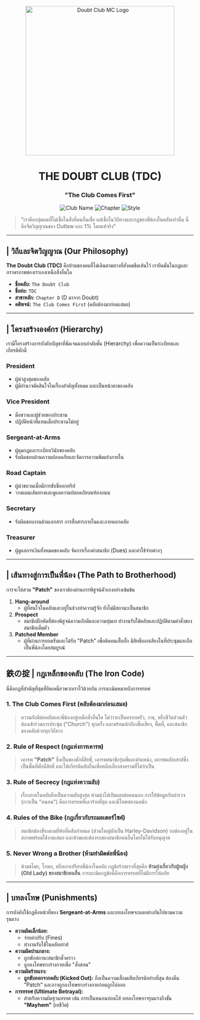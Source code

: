 <p align="center">
  <img src="https://i.postimg.cc/G4GzdR0q/Doubt-MC.png" alt="Doubt Club MC Logo" width="400">
</p>

<h1 align="center">THE DOUBT CLUB (TDC)</h1>
<h3 align="center">"The Club Comes First"</h3>

<p align="center">
    <img src="https://img.shields.io/badge/Club-The Doubt Club-black?style=for-the-badge" alt="Club Name">
    <img src="https://img.shields.io/badge/Chapter-D (Doubt)-grey?style=for-the-badge" alt="Chapter">
    <img src="https://img.shields.io/badge/Style-1%25er Outlaw-red?style=for-the-badge" alt="Style">
</p>

> "เราคือกลุ่มคนที่ไม่เชื่อในสิ่งที่คนอื่นเชื่อ แต่เชื่อในวิถีทางและกฎของพี่น้องในคลับเท่านั้น นี่คือจิตวิญญาณของ Outlaw และ 1% โดยแท้จริง"

---

##  | วิถีและจิตวิญญาณ (Our Philosophy)

**The Doubt Club (TDC)** คือบ้านของคนที่ไม่เดินตามทางที่สังคมขีดเส้นไว้ เรายึดมั่นในกฎและภราดรภาพของเราเองเหนือสิ่งอื่นใด

- **ชื่อคลับ:** `The Doubt Club`
- **ชื่อย่อ:** `TDC`
- **สาขาหลัก:** `Chapter D` (D มาจาก Doubt)
- **คติพจน์:** `The Club Comes First` (คลับต้องมาก่อนเสมอ)

---

##  | โครงสร้างองค์กร (Hierarchy)

เรามีโครงสร้างการบังคับบัญชาที่ชัดเจนแบบลำดับชั้น (Hierarchy) เพื่อความเป็นระเบียบและเกียรติศักดิ์

### **President**
- ผู้นำสูงสุดของคลับ
- ผู้มีอำนาจตัดสินใจในเรื่องสำคัญทั้งหมด และเป็นหน้าตาของคลับ

### **Vice President**
- มือขวาและผู้ช่วยของประธาน
- ปฏิบัติหน้าที่แทนเมื่อประธานไม่อยู่

### **Sergeant-at-Arms**
- ผู้คุมกฎและระเบียบวินัยของคลับ
- รับผิดชอบด้านความปลอดภัยและจัดการความขัดแย้งภายใน

### **Road Captain**
- ผู้นำขบวนเมื่อมีการขับขี่ออกทริป
- วางแผนเส้นทางและดูแลความปลอดภัยบนท้องถนน

### **Secretary**
- รับผิดชอบงานด้านเอกสาร การสื่อสารภายในและภายนอกคลับ

### **Treasurer**
- ผู้ดูแลการเงินทั้งหมดของคลับ จัดการเรื่องค่าสมาชิก (Dues) และค่าใช้จ่ายต่างๆ

---

##  | เส้นทางสู่การเป็นพี่น้อง (The Path to Brotherhood)

การจะได้สวม **"Patch"** ของเราต้องผ่านการพิสูจน์ตัวเองอย่างเข้มข้น

1.  **Hang-around**
    -   ผู้ที่สนใจในคลับและอยู่ในช่วงทำความรู้จัก ยังไม่มีสถานะเป็นสมาชิก
2.  **Prospect**
    -   สมาชิกฝึกหัดที่ต้องพิสูจน์ความภักดีและความทุ่มเท ทำงานรับใช้คลับและปฏิบัติตามคำสั่งของสมาชิกเต็มตัว
3.  **Patched Member**
    -   ผู้ที่ผ่านการยอมรับและได้รับ "Patch" เพื่อติดบนเสื้อกั๊ก มีสิทธิ์ออกเสียงในที่ประชุมและถือเป็นพี่น้องโดยสมบูรณ์

---

## 鉄の掟 | กฎเหล็กของคลับ (The Iron Code)

นี่คือกฎที่สำคัญที่สุดที่ยึดเหนี่ยวพวกเราไว้ด้วยกัน การละเมิดหมายถึงการทรยศ

### **1. The Club Comes First (คลับต้องมาก่อนเสมอ)**
> ความภักดีต่อคลับและพี่น้องอยู่เหนือสิ่งอื่นใด ไม่ว่าจะเป็นครอบครัว, งาน, หรือชีวิตส่วนตัว ต้องเข้าร่วมการประชุม ("Church") ทุกครั้ง และพร้อมปกป้องชื่อเสียง, พื้นที่, และสมาชิกของคลับด้วยทุกวิถีทาง

### **2. Rule of Respect (กฎแห่งการเคารพ)**
> เคารพ **"Patch"** ซึ่งเป็นของศักดิ์สิทธิ์, เคารพสมาชิกรุ่นพี่และตำแหน่ง, เคารพคลับเฮาส์ซึ่งเป็นพื้นที่ศักดิ์สิทธิ์ และให้เกียรติคลับอื่นเพื่อหลีกเลี่ยงสงครามที่ไม่จำเป็น

### **3. Rule of Secrecy (กฎแห่งความลับ)**
> เรื่องภายในคลับถือเป็นความลับสูงสุด ห้ามนำไปเปิดเผยต่อคนนอก การให้ข้อมูลกับตำรวจ (การเป็น "หนอน") คือการทรยศที่เลวร้ายที่สุด และมีโทษสถานหนัก

### **4. Rules of the Bike (กฎเกี่ยวกับรถมอเตอร์ไซค์)**
> สมาชิกต้องขี่รถตามยี่ห้อที่คลับกำหนด (ส่วนใหญ่มักเป็น Harley-Davidson) รถต้องอยู่ในสภาพพร้อมใช้งานเสมอ และห้ามแตะต้องรถของสมาชิกคนอื่นโดยไม่ได้รับอนุญาต

### **5. Never Wrong a Brother (ห้ามทำผิดต่อพี่น้อง)**
> ห้ามขโมย, โกหก, หรือเอาเปรียบพี่น้องในคลับ กฎข้อร้ายแรงที่สุดคือ **ห้ามยุ่งเกี่ยวกับผู้หญิง (Old Lady) ของสมาชิกคนอื่น** การละเมิดกฎข้อนี้คือการทรยศที่ไม่มีการให้อภัย

---

##  | บทลงโทษ (Punishments)

การบังคับใช้กฎคือหน้าที่ของ **Sergeant-at-Arms** และบทลงโทษจะแตกต่างกันไปตามความรุนแรง

- **ความผิดเล็กน้อย:**
  - จ่ายค่าปรับ (Fines)
  - ทำงานรับใช้ในคลับเฮาส์
- **ความผิดปานกลาง:**
  - ถูกพักสถานะสมาชิกชั่วคราว
  - ถูกลงโทษทางร่างกายเพื่อ "สั่งสอน"
- **ความผิดร้ายแรง:**
  - **ถูกขับออกจากคลับ (Kicked Out):** ถือเป็นความเสื่อมเสียเกียรติอย่างที่สุด ต้องคืน "Patch"  และอาจถูกลงโทษทางร่างกายก่อนถูกไล่ออก
- **การทรยศ (Ultimate Betrayal):**
  - สำหรับความผิดฐานทรยศ เช่น การเป็นหนอนบ่อนไส้ บทลงโทษอาจรุนแรงถึงขั้น **"Mayhem"** (เยชีวิต)

---
